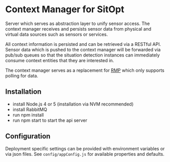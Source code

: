 # Context Manager for SitOpt

Server which serves as abstraction layer to unify sensor access.
The context manager receives and persists sensor data from physical and virtual data sources such as sensors or services.

All context information is persisted and can be retrieved via a RESTful API.
Sensor data which is pushed to the context manager will be forwarded via pub/sub queues so that the situation detection
 instances can immediately consume context entities that they are interested in.

The context manager serves as a replacement for [RMP](https://github.com/mormulms/SitOPT/tree/master/RMP) which only
supports polling for data.


## Installation

- install Node.js 4 or 5 (installation via NVM recommended)
- install RabbitMQ
- run npm install
- run npm start to start the api server


## Configuration

Deployment specific settings can be provided with environment variables or via json files.
See `config/appConfig.js` for available properties and defaults.